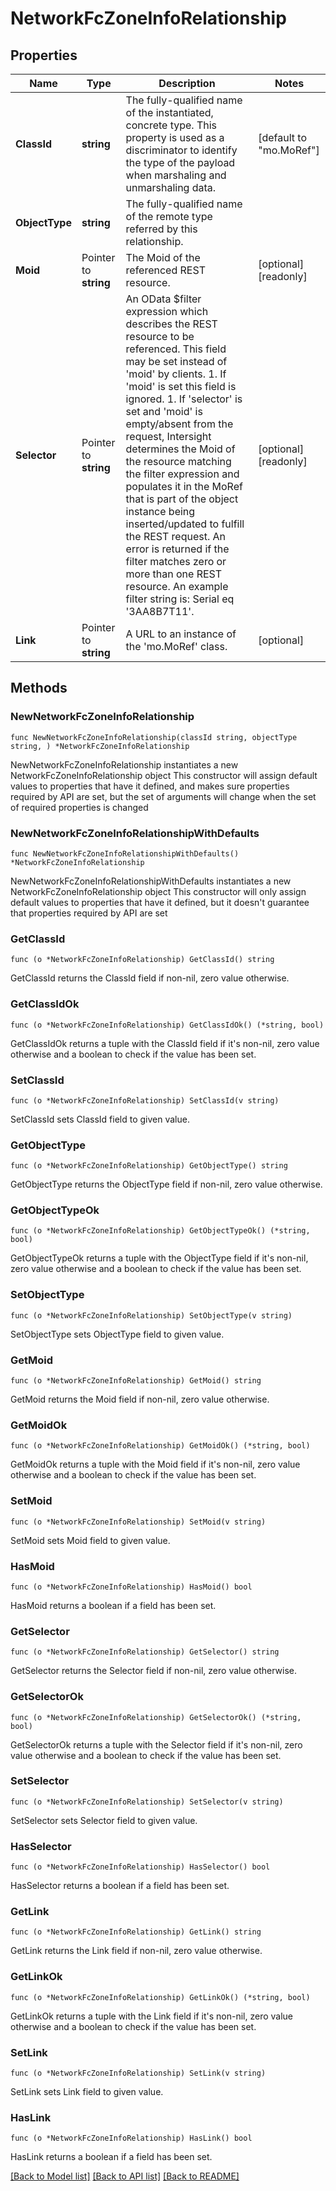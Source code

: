# NetworkFcZoneInfoRelationship

## Properties

Name | Type | Description | Notes
------------ | ------------- | ------------- | -------------
**ClassId** | **string** | The fully-qualified name of the instantiated, concrete type. This property is used as a discriminator to identify the type of the payload when marshaling and unmarshaling data. | [default to "mo.MoRef"]
**ObjectType** | **string** | The fully-qualified name of the remote type referred by this relationship. | 
**Moid** | Pointer to **string** | The Moid of the referenced REST resource. | [optional] [readonly] 
**Selector** | Pointer to **string** | An OData $filter expression which describes the REST resource to be referenced. This field may be set instead of &#39;moid&#39; by clients. 1. If &#39;moid&#39; is set this field is ignored. 1. If &#39;selector&#39; is set and &#39;moid&#39; is empty/absent from the request, Intersight determines the Moid of the resource matching the filter expression and populates it in the MoRef that is part of the object instance being inserted/updated to fulfill the REST request. An error is returned if the filter matches zero or more than one REST resource. An example filter string is: Serial eq &#39;3AA8B7T11&#39;. | [optional] [readonly] 
**Link** | Pointer to **string** | A URL to an instance of the &#39;mo.MoRef&#39; class. | [optional] 

## Methods

### NewNetworkFcZoneInfoRelationship

`func NewNetworkFcZoneInfoRelationship(classId string, objectType string, ) *NetworkFcZoneInfoRelationship`

NewNetworkFcZoneInfoRelationship instantiates a new NetworkFcZoneInfoRelationship object
This constructor will assign default values to properties that have it defined,
and makes sure properties required by API are set, but the set of arguments
will change when the set of required properties is changed

### NewNetworkFcZoneInfoRelationshipWithDefaults

`func NewNetworkFcZoneInfoRelationshipWithDefaults() *NetworkFcZoneInfoRelationship`

NewNetworkFcZoneInfoRelationshipWithDefaults instantiates a new NetworkFcZoneInfoRelationship object
This constructor will only assign default values to properties that have it defined,
but it doesn't guarantee that properties required by API are set

### GetClassId

`func (o *NetworkFcZoneInfoRelationship) GetClassId() string`

GetClassId returns the ClassId field if non-nil, zero value otherwise.

### GetClassIdOk

`func (o *NetworkFcZoneInfoRelationship) GetClassIdOk() (*string, bool)`

GetClassIdOk returns a tuple with the ClassId field if it's non-nil, zero value otherwise
and a boolean to check if the value has been set.

### SetClassId

`func (o *NetworkFcZoneInfoRelationship) SetClassId(v string)`

SetClassId sets ClassId field to given value.


### GetObjectType

`func (o *NetworkFcZoneInfoRelationship) GetObjectType() string`

GetObjectType returns the ObjectType field if non-nil, zero value otherwise.

### GetObjectTypeOk

`func (o *NetworkFcZoneInfoRelationship) GetObjectTypeOk() (*string, bool)`

GetObjectTypeOk returns a tuple with the ObjectType field if it's non-nil, zero value otherwise
and a boolean to check if the value has been set.

### SetObjectType

`func (o *NetworkFcZoneInfoRelationship) SetObjectType(v string)`

SetObjectType sets ObjectType field to given value.


### GetMoid

`func (o *NetworkFcZoneInfoRelationship) GetMoid() string`

GetMoid returns the Moid field if non-nil, zero value otherwise.

### GetMoidOk

`func (o *NetworkFcZoneInfoRelationship) GetMoidOk() (*string, bool)`

GetMoidOk returns a tuple with the Moid field if it's non-nil, zero value otherwise
and a boolean to check if the value has been set.

### SetMoid

`func (o *NetworkFcZoneInfoRelationship) SetMoid(v string)`

SetMoid sets Moid field to given value.

### HasMoid

`func (o *NetworkFcZoneInfoRelationship) HasMoid() bool`

HasMoid returns a boolean if a field has been set.

### GetSelector

`func (o *NetworkFcZoneInfoRelationship) GetSelector() string`

GetSelector returns the Selector field if non-nil, zero value otherwise.

### GetSelectorOk

`func (o *NetworkFcZoneInfoRelationship) GetSelectorOk() (*string, bool)`

GetSelectorOk returns a tuple with the Selector field if it's non-nil, zero value otherwise
and a boolean to check if the value has been set.

### SetSelector

`func (o *NetworkFcZoneInfoRelationship) SetSelector(v string)`

SetSelector sets Selector field to given value.

### HasSelector

`func (o *NetworkFcZoneInfoRelationship) HasSelector() bool`

HasSelector returns a boolean if a field has been set.

### GetLink

`func (o *NetworkFcZoneInfoRelationship) GetLink() string`

GetLink returns the Link field if non-nil, zero value otherwise.

### GetLinkOk

`func (o *NetworkFcZoneInfoRelationship) GetLinkOk() (*string, bool)`

GetLinkOk returns a tuple with the Link field if it's non-nil, zero value otherwise
and a boolean to check if the value has been set.

### SetLink

`func (o *NetworkFcZoneInfoRelationship) SetLink(v string)`

SetLink sets Link field to given value.

### HasLink

`func (o *NetworkFcZoneInfoRelationship) HasLink() bool`

HasLink returns a boolean if a field has been set.


[[Back to Model list]](../README.md#documentation-for-models) [[Back to API list]](../README.md#documentation-for-api-endpoints) [[Back to README]](../README.md)


